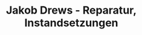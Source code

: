 ---
title: "Jakob Drews - Reparatur, Instandsetzungen"
url: /vilgertshofen/jakob-drews-reparatur-instandsetzungen/
shop: Autowerkstatt
---